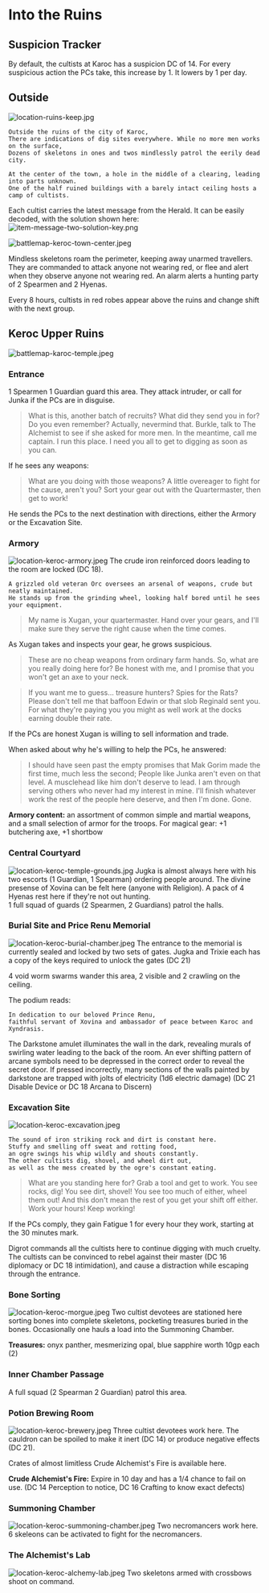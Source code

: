 

# Into the Ruins

## Suspicion Tracker

By default, the cultists at Karoc has a suspicion DC of 14. For every suspicious action the PCs take,
this increase by 1. It lowers by 1 per day.

## Outside
![location-ruins-keep.jpg](location-ruins-keep.jpg)
```
Outside the ruins of the city of Karoc,
There are indications of dig sites everywhere. While no more men works on the surface,
Dozens of skeletons in ones and twos mindlessly patrol the eerily dead city.

At the center of the town, a hole in the middle of a clearing, leading into parts unknown.
One of the half ruined buildings with a barely intact ceiling hosts a camp of cultists.
```

Each cultist carries the latest message from the Herald. It can be easily decoded, with the solution shown here:
![item-message-two-solution-key.png](item-message-two-solution-key.png)

![battlemap-keroc-town-center.jpeg](battlemap-keroc-town-center.jpeg)

Mindless skeletons roam the perimeter, keeping away unarmed travellers. They are commanded to attack anyone not wearing red, or flee and alert when they observe anyone not wearing red.
An alarm alerts a hunting party of 2 Spearmen and 2 Hyenas.

Every 8 hours, cultists in red robes appear above the ruins and change shift with the next group.

## Keroc Upper Ruins
![battlemap-karoc-temple.jpeg](battlemap-karoc-temple.jpeg)

### Entrance
1 Spearmen 1 Guardian guard this area. They attack intruder, or call for Junka if the PCs are in disguise.

> What is this, another batch of recruits? What did they send you in for? Do you even remember?
Actually, nevermind that. Burkle, talk to The Alchemist to see if she asked for more men.
In the meantime, call me captain. I run this place. I need you all to get to digging as soon as you can.

If he sees any weapons:

> What are you doing with those weapons? A little overeager to fight for the cause, aren't you?
Sort your gear out with the Quartermaster, then get to work!

He sends the PCs to the next destination with directions, either the Armory or the Excavation Site.

### Armory
![location-keroc-armory.jpeg](location-keroc-armory.jpeg)
The crude iron reinforced doors leading to the room are locked (DC 18).

```
A grizzled old veteran Orc oversees an arsenal of weapons, crude but neatly maintained.
He stands up from the grinding wheel, looking half bored until he sees your equipment.
```

> My name is Xugan, your quartermaster. Hand over your gears, and I'll make sure they serve the right cause when the time comes.

As Xugan takes and inspects your gear, he grows suspicious.

> These are no cheap weapons from ordinary farm hands. So, what are you really doing here for?
Be honest with me, and I promise that you won't get an axe to your neck.

> If you want me to guess... treasure hunters? Spies for the Rats? Please don't tell me that baffoon Edwin or that slob Reginald
sent you. For what they're paying you you might as well work at the docks earning double their rate.

If the PCs are honest Xugan is willing to sell information and trade.

When asked about why he's willing to help the PCs, he answered:

> I should have seen past the empty promises that Mak Gorim made the first time, much less the second;
People like Junka aren't even on that level. A musclehead like him don't deserve to lead. I am through serving
others who never had my interest in mine. I'll finish whatever work the rest of the people here deserve, and then I'm done. Gone.

**Armory content:** an assortment of common simple and martial weapons,
and a small selection of armor for the troops. For magical gear: +1 butchering axe, +1 shortbow

### Central Courtyard
![location-keroc-temple-grounds.jpg](location-keroc-temple-grounds.jpg)
Jugka is almost always here with his two escorts (1 Guardian, 1 Spearman) ordering people around.
The divine presense of Xovina can be felt here (anyone with Religion).
A pack of 4 Hyenas rest here if they're not out hunting.  
1 full squad of guards (2 Spearmen, 2 Guardians) patrol the halls.

### Burial Site and Price Renu Memorial
![location-keroc-burial-chamber.jpeg](location-keroc-burial-chamber.jpeg)
The entrance to the memorial is currently sealed and locked by two sets of gates.
Jugka and Trixie each has a copy of the keys required to unlock the gates (DC 21)

4 void worm swarms wander this area, 2 visible and 2 crawling on the ceiling.

The podium reads:

```
In dedication to our beloved Prince Renu,
faithful servant of Xovina and ambassador of peace between Karoc and Xyndrasis.
```

The Darkstone amulet illuminates the wall in the dark, revealing murals of swirling water leading to the back of the room. 
An ever shifting pattern of arcane symbols need to be depressed in the correct order to reveal the secret door.
If pressed incorrectly, many sections of the walls painted by darkstone are trapped with jolts of electricity (1d6 electric damage)
(DC 21 Disable Device or DC 18 Arcana to Discern)

### Excavation Site
![location-keroc-excavation.jpeg](location-keroc-excavation.jpeg)
```
The sound of iron striking rock and dirt is constant here.
Stuffy and smelling off sweat and rotting food,
an ogre swings his whip wildly and shouts constantly.
The other cultists dig, shovel, and wheel dirt out,
as well as the mess created by the ogre's constant eating.
```

> What are you standing here for? Grab a tool and get to work.
You see rocks, dig! You see dirt, shovel! You see too much of either, wheel them out!
And this don't mean the rest of you get your shift off either. Work your hours! Keep working!

If the PCs comply, they gain Fatigue 1 for every hour they work, starting at the 30 minutes mark.  

Digrot commands all the cultists here to continue digging with much cruelty.
The cultists can be convinced to rebel against their master (DC 16 diplomacy or DC 18 intimidation),
and cause a distraction while escaping through the entrance.

### Bone Sorting
![location-keroc-morgue.jpeg](location-keroc-morgue.jpeg)
Two cultist devotees are stationed here sorting bones into complete skeletons,
pocketing treasures buried in the bones. Occasionally one hauls a load into the Summoning Chamber.  

**Treasures:** onyx panther, mesmerizing opal, blue sapphire worth 10gp each (2)

### Inner Chamber Passage

A full squad (2 Spearman 2 Guardian) patrol this area. 

### Potion Brewing Room
![location-keroc-brewery.jpeg](location-keroc-brewery.jpeg)
Three cultist devotees work here. The cauldron can be spoiled to make it inert (DC 14)
or produce negative effects (DC 21).  

Crates of almost limitless Crude Alchemist's Fire is available here.  

**Crude Alchemist's Fire:** Expire in 10 day and has a 1/4 chance to fail on use.
(DC 14 Perception to notice, DC 16 Crafting to know exact defects)

### Summoning Chamber
![location-keroc-summoning-chamber.jpeg](location-keroc-summoning-chamber.jpeg)
Two necromancers work here. 6 skeleons can be activated to fight for the necromancers.

### The Alchemist's Lab
![location-keroc-alchemy-lab.jpeg](location-keroc-alchemy-lab.jpeg)
Two skeletons armed with crossbows shoot on command.